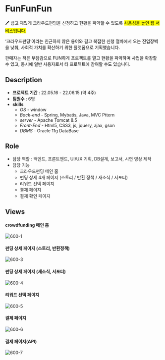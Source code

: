 # FunFunFun
<aside>
🖊️ 쉽고 재밌게 크라우드펀딩을 신청하고 현황을 파악할 수 있도록 <mark>사용성을 높인 웹 서비스입니다.

‘크라우드펀딩’이라는 친근하지 않은 용어와 길고 복잡한 신청 절차에서 오는 진입장벽을 낮춰, 사회적 가치를 확산하기 위한 플랫폼으로 기획했습니다. 

판매자는 적은 부담감으로 FUN하게 프로젝트를 열고 현황을 파악하며 사업을 확장할 수 있고, 동시에 일반 사용자로서 타 프로젝트에 참여할 수도 있습니다.
</aside>


## Description
* **프로젝트 기간**  :  22.05.16 - 22.06.15 (약 4주)
* **팀원수** : 6명
* **skills**
  * *OS*        - window
  * *Back-end*  - Spring, Mybatis, Java, MVC Pttern
  * *server*    - Apache Tomcat 8.5
  * *Front-End* - Html5, CSS3, js, jquery, ajax, gson
  * *DBMS*      - Oracle 11g DataBase

## Role
* 담당 역할 : 백엔드, 프론트엔드, UI/UX 기획, DB설계, 보고서, 시연 영상 제작
* 담당 기능
  - 크라우드펀딩 메인 홈
  - 펀딩 상세 4개 페이지 (스토리 / 반환 정책 / 새소식 / 서포터)
  - 리워드 선택 페이지
  - 결제 페이지
  - 결제 확인 페이지

## Views
#### crowdfunding 메인 홈
![600-1](https://user-images.githubusercontent.com/98694227/184314490-2af9bb06-0859-40aa-a83e-160eb77135a3.gif)

#### 펀딩 상세 페이지 (스토리, 반환정책)
![600-3](https://user-images.githubusercontent.com/98694227/184315920-3fa0ea22-c9b0-4a04-8553-13faa2c2c7e5.gif)

#### 펀딩 상세 페이지 (새소식, 서포터)
![600-4](https://user-images.githubusercontent.com/98694227/184314515-5f0acc17-0465-469e-b619-4ede2a34f84e.gif)

#### 리워드 선택 페이지
![600-5](https://user-images.githubusercontent.com/98694227/184314527-74600979-158c-4fa1-ac87-38cd57e4adae.gif)

#### 결제 페이지
![600-6](https://user-images.githubusercontent.com/98694227/184314531-fdd52c9e-1fdf-4bd3-a78f-08636731a461.gif)

#### 결제 페이지(API)
![600-7](https://user-images.githubusercontent.com/98694227/184314533-5fb30f1b-89e4-4e4e-bcb8-5ae2d8e6f9de.gif)



